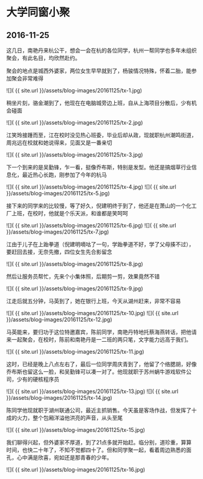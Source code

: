 大学同窗小聚
========================

2016-11-25
------------------------
这几日，南艳丹来杭公干，想会一会在杭的各位同学，杭州一帮同学也多年未组织聚会，有此名目，均欣然赴约。

聚会的地点是城西外婆家，两位女生早早就到了，杨骏情况特殊，怀着二胎，能参加聚会非常难得

![]( {{ site.url }}/assets/blog-images/20161125/tx-1.jpg)

稍坐片刻，骆金潮到了，他现在在电脑城旁边上班，自从上海项目分散后，少有机会碰面

![]( {{ site.url }}/assets/blog-images/20161125/tx-2.jpg)

江笑玲接踵而至，江在校时没见热心班委，毕业后却从政，现就职杭州潮鸣街道，周兆远在校就和她说得来，见面又是一番亲切

![]( {{ site.url }}/assets/blog-images/20161125/tx-3.jpg)

下一个到来的是吴勤锋，乍一看，挺像乔布斯，特别是发型。他还是搞烟草行业信息化，最近热心长跑，刚参加了今年的杭马

![]( {{ site.url }}/assets/blog-images/20161125/tx-4.jpg)
![]( {{ site.url }}/assets/blog-images/20161125/tx-5.jpg)

接下来的同学来的比较慢，等了好久，倪建明终于到了，他还是在萧山的一个化工厂上班，在校时，他就是个乐天派，和谁都是笑呵呵

![]( {{ site.url }}/assets/blog-images/20161125/tx-6.jpg)
![]( {{ site.url }}/assets/blog-images/20161125/tx-7.jpg)

江由于儿子在上跆拳道（倪建明嘀咕了一句，学跆拳道不好，学了父母揍不过），要赶回去接，无奈先撤，四位女生先合影留念

![]( {{ site.url }}/assets/blog-images/20161125/tx-8.jpg)

然后让服务员帮忙，先来个小集体照，后期剪一剪，效果竟然不错

![]( {{ site.url }}/assets/blog-images/20161125/tx-9.jpg)

江走后就五分钟，马英到了，她在银行上班，今天从湖州赶来，非常不容易

![]( {{ site.url }}/assets/blog-images/20161125/tx-10.jpg)
![]( {{ site.url }}/assets/blog-images/20161125/tx-12.jpg)

马英能来，要归功于这位特邀嘉宾，陈前同学，南艳丹特地托蔡海燕转话，把他请来一起聚会，在校时，陈前和南艳丹是一二班的两只笔，文字能力远高于我们。

![]( {{ site.url }}/assets/blog-images/20161125/tx-11.jpg)

这时，已经是晚上八点左右了，最后一位同学周庆青到了，他留了个络腮胡，好像乔布斯也留这么一脸，和吴勤锋可以凑一对了。他现就职于苏州蜗牛游戏软件公司，少有的硬核程序员

![]( {{ site.url }}/assets/blog-images/20161125/tx-13.jpg)
![]( {{ site.url }}/assets/blog-images/20161125/tx-14.jpg)

陈同学他现就职于湖州联通公司，最近主抓销售。今天虽是客场作战，但发挥了十成的火力，整个包厢洋溢他洪亮的声音，从头至尾

![]( {{ site.url }}/assets/blog-images/20161125/tx-15.jpg)

我们聊得兴起，但外婆家不厚道，到了21点多就开始赶。临分别，道珍重，算算时间，也快二十年了，不知不觉都四十了。但和同学聚一起，看着周边熟悉的面孔，心中满是欣喜，宛如还是那青春的少年。

![]( {{ site.url }}/assets/blog-images/20161125/tx-16.jpg)